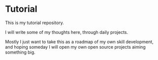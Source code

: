 # Tutorial

This is my tutorial repository.

I will write some of my thoughts here, through daily projects.

Mostly I just want to take this as a roadmap of my own skill development, and hoping someday I will open my own open source projects aiming something big.

